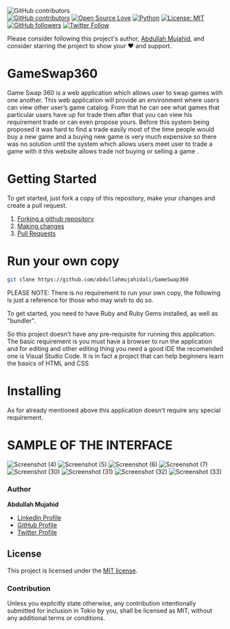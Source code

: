 ![GitHub contributors](https://img.shields.io/github/contributors/abdullahmujahidali/web?style=for-the-badge)  
[![GitHub contributors](https://img.shields.io/badge/contributions-welcome-brightgreen.svg?style=flat)](https://github.com/abdullahmujahidali/GameSwap360/pulls)
[![Open Source Love](https://badges.frapsoft.com/os/v1/open-source.png?v=103)](https://opensource.com/users/abdullahmujahidali)
[![Python](https://img.shields.io/badge/Made%20with-Python-1f425f.svg)](https://www.python.org/)
[![License: MIT](https://img.shields.io/badge/License-MIT-yellow.svg)](https://github.com/abdullahmujahidali/GameSwap360/blob/master/LICENSE)
[![GitHub followers](https://img.shields.io/github/followers/abdullahmujahidali.svg?style=social&label=Follow)](https://github.com/abdullahmujahidali)
[![Twitter Follow](https://img.shields.io/twitter/follow/abdulladgaf.svg?style=social)](https://twitter.com/abdulladgaf)

Please consider following this project's author, [Abdullah Mujahid](https://github.com/abdullahmujahidali), and consider starring the project to show your :heart: and support.


# GameSwap360
Game Swap 360 is a web application which allows user to swap games with one another. This web application will provide an environment where users can view other user’s game catalog. From that he can see what games that particular users have up for trade then after that you can view his requirement trade or can even propose yours. Before this system being proposed it was hard to find a trade easily most of the time people would buy a new game and a buying new game is very much expensive so there was no solution until the system which allows users meet user to trade a game with it this website allows trade not buying or selling a game .


# Getting Started
To get started, just fork a copy of this repository, make your changes and create a pull request.

1. [Forking a github repository](https://help.github.com/articles/fork-a-repo/)
2. [Making changes](https://help.github.com/articles/editing-files-in-your-repository/)
3. [Pull Requests](https://help.github.com/articles/about-pull-requests/)

# Run your own copy

```sh
git clone https://github.com/abdullahmujahidali/GameSwap360
```

PLEASE NOTE: There is no requirement to run your own copy, the following is just a reference
for those who may wish to do so.

To get started, you need to have Ruby and Ruby Gems installed, as well
as "bundler".

So this project doesn't have any pre-requisite for running this application. The basic requirement is you must have a browser to run the application and for editing and other editing thing you need a good IDE the recomended one is Visual Studio Code.
It is in fact a project that can help beginners learn the basics of HTML and CSS  

# Installing
As for already mentioned above this application doesn't require any special requirement.


# SAMPLE OF THE INTERFACE
![Screenshot (4)](https://user-images.githubusercontent.com/48271080/85894538-5c8cb680-b80e-11ea-837f-cd7225c8257f.png)
![Screenshot (5)](https://user-images.githubusercontent.com/48271080/85894631-8e058200-b80e-11ea-95e3-2bac4509da04.png)
![Screenshot (6)](https://user-images.githubusercontent.com/48271080/85894688-ae354100-b80e-11ea-859d-c8a2cbaff9c3.png)
![Screenshot (7)](https://user-images.githubusercontent.com/48271080/85894880-010ef880-b80f-11ea-9ed0-3ec8628ea73e.png)
![Screenshot (30)](https://user-images.githubusercontent.com/48271080/85894908-0e2be780-b80f-11ea-9879-9c615d2f664e.png)
![Screenshot (31)](https://user-images.githubusercontent.com/48271080/85894938-1ab04000-b80f-11ea-8687-c8fdc7f6749c.png)
![Screenshot (32)](https://user-images.githubusercontent.com/48271080/85894951-226fe480-b80f-11ea-9030-357b73009fe5.png)
![Screenshot (33)](https://user-images.githubusercontent.com/48271080/85894965-2bf94c80-b80f-11ea-964e-1c0d229b2793.png)



### Author

**Abdullah Mujahid**

* [LinkedIn Profile](https://https://www.linkedin.com/in/abdullah-mujahid-211849186/)
* [GitHub Profile](https://github.com/abdullahmujahidali)
* [Twitter Profile](https://twitter.com/abdulladgaf)

## License
This project is licensed under the [MIT license](LICENSE).

### Contribution

Unless you explicitly state otherwise, any contribution intentionally submitted
for inclusion in Tokio by you, shall be licensed as MIT, without any additional
terms or conditions.
